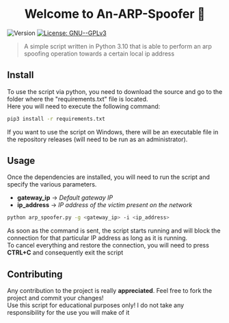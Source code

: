 <h1 align="center">Welcome to An-ARP-Spoofer 👋</h1>
<p>
  <img alt="Version" src="https://img.shields.io/badge/version-1.0-blue.svg?cacheSeconds=2592000" />
  <a href="#" target="_blank">
    <img alt="License: GNU--GPLv3" src="https://img.shields.io/badge/License-GNU--GPLv3-yellow.svg" />
  </a>
</p>

> A simple script written in Python 3.10 that is able to perform an arp spoofing operation towards a certain local ip address

## Install

To use the script via python, you need to download the source and go to the folder where the "requirements.txt" file is located.<br/>
Here you will need to execute the following command:
```sh
pip3 install -r requirements.txt
```
If you want to use the script on Windows, there will be an executable file in the repository releases (will need to be run as an administrator).

## Usage
Once the dependencies are installed, you will need to run the script and specify the various parameters.<br/>
* <b>gateway_ip</b> → <i>Default gateway IP</i><br/>
* <b>ip_address</b> → <i>IP address of the victim present on the network</i>
```sh
python arp_spoofer.py -g <gateway_ip> -i <ip_address>
```
As soon as the command is sent, the script starts running and will block the connection for that particular IP address as long as it is running.<br/>
To cancel everything and restore the connection, you will need to press <b>CTRL+C</b> and consequently exit the script

## Contributing

Any contribution to the project is really <b>appreciated</b>. Feel free to fork the project and commit your changes!<br/>
Use this script for educational purposes only! I do not take any responsibility for the use you will make of it
